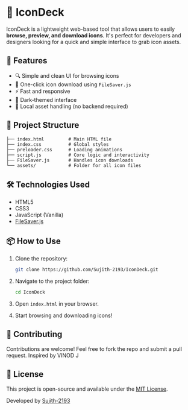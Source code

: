 # 🎨 IconDeck

IconDeck is a lightweight web-based tool that allows users to easily **browse, preview, and download icons**. It's perfect for developers and designers looking for a quick and simple interface to grab icon assets.

## 🚀 Features

- 🔍 Simple and clean UI for browsing icons  
- 💾 One-click icon download using `FileSaver.js`  
- ⚡ Fast and responsive  
- 🌙 Dark-themed interface  
- 📁 Local asset handling (no backend required)

## 📂 Project Structure

```
├── index.html         # Main HTML file
├── index.css          # Global styles
├── preloader.css      # Loading animations
├── script.js          # Core logic and interactivity
├── FileSaver.js       # Handles icon downloads
└── assets/            # Folder for all icon files
```

## 🛠️ Technologies Used

- HTML5  
- CSS3  
- JavaScript (Vanilla)  
- [FileSaver.js](https://github.com/eligrey/FileSaver.js/)

## 📦 How to Use

1. Clone the repository:
   ```bash
   git clone https://github.com/Sujith-2193/IconDeck.git
   ```

2. Navigate to the project folder:
   ```bash
   cd IconDeck
   ```

3. Open `index.html` in your browser.

4. Start browsing and downloading icons!

## 🤝 Contributing
Contributions are welcome! Feel free to fork the repo and submit a pull request.
Inspired by VINOD J

## 📄 License

This project is open-source and available under the [MIT License](LICENSE).


Developed by [Sujith-2193](https://github.com/Sujith-2193)
